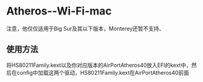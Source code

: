 # Atheros--Wi-Fi-mac
注意，他仅仅适用于Big Sur及其以下版本，Monterey还暂不支持、

## 使用方法
将HS80211Family.kext以及你对应版本的AirPortAtheros40放入EFI的kext中，然后在config中加载这两个驱动，HS80211Family.kext在AirPortAtheros40前面
